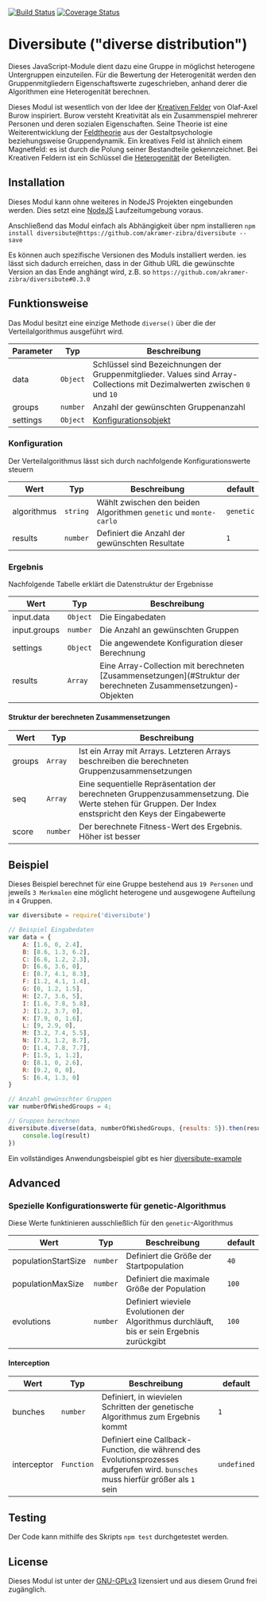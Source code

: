 [![Build Status](https://api.travis-ci.com/akramer-zibra/diversibute.svg?branch=master)](https://travis-ci.com/github/akramer-zibra/diversibute) [![Coverage Status](https://coveralls.io/repos/github/akramer-zibra/diversibute/badge.svg?branch=48-coveralls-integration)](https://coveralls.io/github/akramer-zibra/diversibute?branch=48-coveralls-integration)

# Diversibute ("diverse distribution")
Dieses JavaScript-Module dient dazu eine Gruppe in möglichst heterogene Untergruppen einzuteilen. Für die Bewertung der Heterogenität werden den Gruppenmitgliedern Eigenschaftswerte zugeschrieben, anhand derer die Algorithmen eine Heterogenität berechnen.

Dieses Modul ist wesentlich von der Idee der [Kreativen Felder](http://olaf-axel-burow.de/index.php/forschung/kreative-felder) von Olaf-Axel Burow inspiriert. Burow versteht Kreativität als ein Zusammenspiel mehrerer Personen und deren sozialen Eigenschaften. Seine Theorie ist eine Weiterentwicklung der [Feldtheorie](https://de.wikipedia.org/wiki/Feldtheorie_(Psychologie)) aus der Gestaltpsychologie beziehungsweise Gruppendynamik. Ein kreatives Feld ist ähnlich einem Magnetfeld: es ist durch die Polung seiner Bestandteile gekennzeichnet. Bei Kreativen Feldern ist ein Schlüssel die [Heterogenität](https://de.wikipedia.org/wiki/Heterogenit%C3%A4t_%28P%C3%A4dagogik%29) der Beteiligten.

## Installation 
Dieses Modul kann ohne weiteres in NodeJS Projekten eingebunden werden. Dies setzt eine [NodeJS](https://nodejs.org/en/download/) Laufzeitumgebung voraus.  

Anschließend das Modul einfach als Abhängigkeit über npm installieren `npm install diversibute@https://github.com/akramer-zibra/diversibute --save`

Es können auch spezifische Versionen des Moduls installiert werden. ies lässt sich dadurch erreichen, dass in der Github URL die gewünschte Version an das Ende anghängt wird, z.B. so `https://github.com/akramer-zibra/diversibute#0.3.0`

## Funktionsweise
Das Modul besitzt eine einzige Methode `diverse()` über die der Verteilalgorithmus ausgeführt wird.

| Parameter | Typ | Beschreibung |
|---|---|---|
| data | `Object` | Schlüssel sind Bezeichnungen der Gruppenmitglieder. Values sind Array-Collections mit Dezimalwerten zwischen `0` und `10`
| groups | `number` | Anzahl der gewünschten Gruppenanzahl
| settings | `Object` | [Konfigurationsobjekt](#Konfiguration)

### Konfiguration
Der Verteilalgorithmus lässt sich durch nachfolgende Konfigurationswerte steuern

| Wert | Typ | Beschreibung | default
|---|---|---|---|
| algorithmus | `string` | Wählt zwischen den beiden Algorithmen `genetic` und `monte-carlo` | `genetic`
| results | `number` | Definiert die Anzahl der gewünschten Resultate | `1`

### Ergebnis
Nachfolgende Tabelle erklärt die Datenstruktur der Ergebnisse

| Wert | Typ | Beschreibung
|---|---|---|
| input.data | `Object` | Die Eingabedaten
| input.groups | `number` | Die Anzahl an gewünschten Gruppen
| settings | `Object` | Die angewendete Konfiguration dieser Berechnung
| results | `Array` | Eine Array-Collection mit berechneten [Zusammensetzungen](#Struktur der berechneten Zusammensetzungen)-Objekten

#### Struktur der berechneten Zusammensetzungen
| Wert | Typ | Beschreibung
|---|---|---|
| groups | `Array` | Ist ein Array mit Arrays. Letzteren Arrays beschreiben die berechneten Gruppenzusammensetzungen
| seq | `Array` | Eine sequentielle Repräsentation der berechneten Gruppenzusammensetzung. Die Werte stehen für Gruppen. Der Index enstspricht den Keys der Eingabewerte
| score | `number` | Der berechnete Fitness-Wert des Ergebnis. Höher ist besser 

## Beispiel
Dieses Beispiel berechnet für eine Gruppe bestehend aus `19 Personen` und jeweils `3 Merkmalen` eine möglicht heterogene und ausgewogene Aufteilung in `4` Gruppen.

```javascript
var diversibute = require('diversibute')

// Beispiel Eingabedaten
var data = {
    A: [1.6, 0, 2.4],
    B: [8.6, 1.3, 6.2],
    C: [6.6, 1.2, 2.3],
    D: [6.6, 3.6, 0],
    E: [8.7, 4.1, 8.3],
    F: [1.2, 4.1, 1.4],
    G: [0, 1.2, 1.5],
    H: [2.7, 3.6, 5],
    I: [1.6, 7.8, 5.8],
    J: [1.2, 3.7, 0],
    K: [7.9, 0, 1.6],
    L: [9, 2.9, 0],
    M: [3.2, 7.4, 5.5],
    N: [7.3, 1.2, 8.7],
    O: [1.4, 7.8, 7.7],
    P: [1.5, 1, 1.2],
    Q: [8.1, 0, 2.6],
    R: [9.2, 0, 0],
    S: [6.4, 1.3, 0]
}

// Anzahl gewünschter Gruppen
var numberOfWishedGroups = 4;

// Gruppen berechnen
diversibute.diverse(data, numberOfWishedGroups, {results: 5}).then(result => {
    console.log(result)
})
```

Ein vollständiges Anwendungsbeispiel gibt es hier [diversibute-example](https://github.com/akramer-zibra/diversibute-example)

## Advanced

### Spezielle Konfigurationswerte für genetic-Algorithmus
Diese Werte funktinieren ausschließlich für den `genetic`-Algorithmus

| Wert | Typ | Beschreibung | default
|---|---|---|---|
| populationStartSize | `number` | Definiert die Größe der Startpopulation | `40`
| populationMaxSize | `number` | Definiert die maximale Größe der Population | `100`
| evolutions | `number` | Definiert wieviele Evolutionen der Algorithmus durchläuft, bis er sein Ergebnis zurückgibt | `100`

#### Interception
| Wert | Typ | Beschreibung | default
|---|---|---|---|
| bunches | `number` | Definiert, in wievielen Schritten der genetische Algorithmus zum Ergebnis kommt | `1`
| interceptor | `Function` | Definiert eine Callback-Function, die während des Evolutionsprozesses aufgerufen wird. `bunsches` muss hierfür größer als `1` sein | `undefined`

## Testing
Der Code kann mithilfe des Skripts `npm test` durchgetestet werden.

## License
Dieses Modul ist unter der [GNU-GPLv3](LICENSE) lizensiert und aus diesem Grund frei zugänglich. 